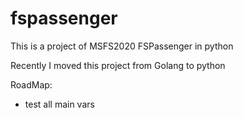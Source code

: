 # fspassenger

This is a project of MSFS2020 FSPassenger in python

Recently I moved this project from Golang to python

RoadMap:

- test all main vars